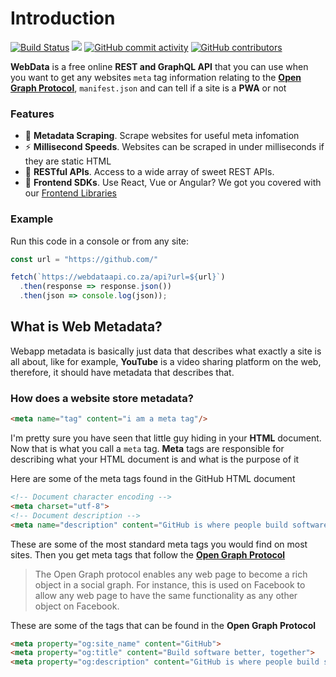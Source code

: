 # Introduction

[![Build Status](https://img.shields.io/travis/webdataorg/webdata-api.svg)](https://travis-ci.org/webdataorg/webdata-api)
[![](https://img.shields.io/badge/language-TypeScript-blue.svg)]()
[![GitHub commit activity](https://img.shields.io/github/commit-activity/y/webdataorg/webdata-api.svg)]()
[![GitHub contributors](https://img.shields.io/github/contributors/webdataorg/webdata-api.svg)]()

**WebData** is a free online **REST and GraphQL API** that you can use when you want to get any websites `meta` tag information relating to the [**Open Graph Protocol**](http://ogp.me/), `manifest.json` and can tell if a site is a **PWA** or not

### Features

- 🎨 **Metadata Scraping**. Scrape websites for useful meta infomation
- ⚡ **Millisecond Speeds**. Websites can be scraped in under milliseconds if they are static HTML
- 🔌 **RESTful APIs**. Access to a wide array of sweet REST APIs.
- 📱 **Frontend SDKs**. Use React, Vue or Angular? We got you covered with our [Frontend Libraries](/libraries/vue) 

### Example

Run this code in a console or from any site:

```js
const url = "https://github.com/"

fetch(`https://webdataapi.co.za/api?url=${url}`)
  .then(response => response.json())
  .then(json => console.log(json));

```

## What is Web Metadata?

Webapp metadata is basically just data that describes what exactly a site is all about, like for example, **YouTube** is a video sharing platform on the web, therefore, it should have metadata that describes that.

### How does a website store metadata?

```html
<meta name="tag" content="i am a meta tag"/>
```
I'm pretty sure you have seen that little guy hiding in your **HTML** document. Now that is what you call a `meta` tag. **Meta** tags are responsible for describing what your HTML document is and what is the purpose of it

Here are some of the meta tags found in the GitHub HTML document

```html
<!-- Document character encoding -->
<meta charset="utf-8"> 
<!-- Document description -->
<meta name="description" content="GitHub is where people build software...">
```
These are some of the most standard meta tags you would find on most sites. Then you get meta tags that follow the [**Open Graph Protocol**](http://ogp.me/)

> The Open Graph protocol enables any web page to become a rich object in a social graph. For instance, this is used on Facebook to allow any web page to have the same functionality as any other object on Facebook.

These are some of the tags that can be found in the **Open Graph Protocol**

```html
<meta property="og:site_name" content="GitHub">
<meta property="og:title" content="Build software better, together">
<meta property="og:description" content="GitHub is where people build software...">
```